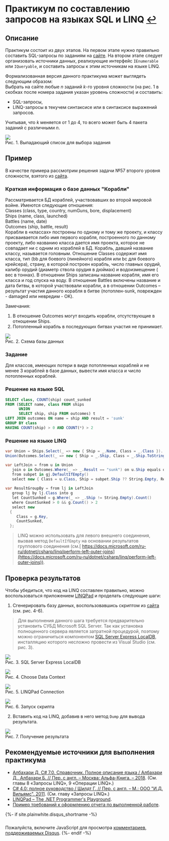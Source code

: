 # Практикум по составлению запросов на языках SQL и LINQ [↩︎](/sources)

## Описание

Практикум состоит из двух этапов. На первом этапе нужно правильно составить SQL-запросы по заданиям на [сайте](https://www.sql-ex.ru/learn_exercises.php). На втором этапе следует организовать источники данных, реализующие интерфейс `IEnumerable` или `IQueryable`, и составить запросы к этим источникам на языке LINQ.

Формализованная версия данного практикума может выглядеть следующим образом:  
Выбрать на сайте любые _n_ заданий _k_-го уровня сложности (на рис. 1 в скобках после номера задания указан уровень сложности) и составить:  
- SQL-запросы,
- LINQ-запросы в текучем синтаксисе или в синтаксисе выражений запросов. 

Учитывая, что _k_ меняется от 1 до 4, то всего может быть 4 пакета заданий с различными _n_.

![](\pastes\2021-12-04-21-51-33.png)  
Рис. 1. Выпадающий список для выбора задания

## Пример

В качестве примера рассмотрим решения задачи №57 второго уровня сложности, взятого из [сайта](https://www.sql-ex.ru/learn_exercises.php).

### Краткая информация о базе данных "Корабли"

Рассматривается БД кораблей, участвовавших во второй мировой войне. Имеются следующие отношения:  
Classes (class, type, country, numGuns, bore, displacement)  
Ships (name, class, launched)  
Battles (name, date)  
Outcomes (ship, battle, result)  
Корабли в «классах» построены по одному и тому же проекту, и классу присваивается либо имя первого корабля, построенного по данному проекту, либо названию класса дается имя проекта, которое не совпадает ни с одним из кораблей в БД. Корабль, давший название классу, называется головным.
Отношение Classes содержит имя класса, тип (bb для боевого (линейного) корабля или bc для боевого крейсера), страну, в которой построен корабль, число главных орудий, калибр орудий (диаметр ствола орудия в дюймах) и водоизмещение ( вес в тоннах). В отношении Ships записаны название корабля, имя его класса и год спуска на воду. В отношение Battles включены название и дата битвы, в которой участвовали корабли, а в отношении Outcomes – результат участия данного корабля в битве (потоплен-sunk, поврежден - damaged или невредим - OK).

Замечания:  
1) В отношение Outcomes могут входить корабли, отсутствующие в отношении Ships.  
2) Потопленный корабль в последующих битвах участия не принимает.

![](\pastes\2021-12-04-21-10-20.gif)  
Рис. 2. Схема базы данных

### Задание

Для классов, имеющих потери в виде потопленных кораблей и не менее 3 кораблей в базе данных, вывести имя класса и число потопленных кораблей.

### Решение на языке SQL

```sql
SELECT class, COUNT(ship) count_sunked
FROM (SELECT name, class FROM ships
      UNION
      SELECT ship, ship FROM outcomes) t
LEFT JOIN outcomes ON name = ship AND result = 'sunk'
GROUP BY class
HAVING COUNT(ship) > 0 AND COUNT(*) > 2
```

### Решение на языке LINQ

```csharp
var Union = Ships.Select(_ => new { Ship = _.Name, Class = _.Class }).
Union(Outcomes.Select(_ => new { Ship = _.Ship, Class = _.Ship.ToString() }));

var LeftJoin = from u in Union
   join o in Outcomes.Where(_ => _.Result == "sunk") on u.Ship equals o.Ship into gj
   from subpet in gj.DefaultIfEmpty()
   select new { Class = u.Class, Ship = subpet.Ship ?? String.Empty, Result = subpet.Result ?? String.Empty };
 
var ResultGroupBy = from lj in LeftJoin
   group lj by lj.Class into g
   let CountSunked = g.Where(_ => _.Ship != String.Empty).Count()
   where CountSunked > 0 && g.Count() > 2
   select new
  {
     Class = g.Key,
     CountSunked,
  };
```
> LINQ можно использовать для левого внешнего соединения, вызвав метод `DefaultIfEmpty` на основании результатов группового соединения (см.[ https://docs.microsoft.com/ru-ru/dotnet/csharp/linq/perform-left-outer-joins](https://docs.microsoft.com/ru-ru/dotnet/csharp/linq/perform-left-outer-joins)).

## Проверка результатов

Чтобы убедиться, что код на LINQ составлен правильно, можно воспользоваться приложением [LINQPad](https://www.linqpad.net) и проделать следующие шаги: 

1) Сгенерировать базу данных, воспользовавшись скриптом из [сайта](https://www.sql-ex.ru/db_script_download.php) (cм. рис. 4-6).
> Для выполнения данного шага требуется предварительно установить СУБД Microsoft SQL Server. Так как установка полноценного сервера является затратной процедурой, поэтому можно ограничиться компонентом [SQL Server Express LocalDB](https://docs.microsoft.com/ru-ru/sql/database-engine/configure-windows/sql-server-express-localdb/), инсталляцию которого несложно провести из Visual Studio (см. рис. 3).

![](\pastes\2021-12-05-17-52-21.png)  
Рис. 3. SQL Server Express LocalDB

![](\pastes\2021-12-04-21-10-25.png)  
Рис. 4. Choose Data Context

![](\pastes\2021-12-04-21-10-52.png)  
Рис. 5. LINQPad Connection

![](\pastes\2021-12-04-21-11-23.png)  
Рис. 6. Запуск скрипта

2) Вставить код на LINQ, добавив в него метод `Dump` для вывода результата.

![](\pastes\2021-12-04-21-11-51.png)  
Рис. 7. Получение результата

## Рекомендуемые источники для выполнения практикума

- [Албахари Д. C# 7.0. Справочник. Полное описание языка / Албахари Д., Албахари Б. // Пер. с англ. – Москва: Альфа-Книга. – 2018](https://csharpcooking.github.io/theory/AlbahariCSharp7.zip). (См. главы 8 «Запросы LINQ», 9 «Операции LINQ».)
- [C# 4.0: полное руководство / Шилдт Г. // Пер. с англ. – М.: ООО "И.Д. Вильямс". 2011](https://csharpcooking.github.io/theory/SchildtCSharp4.pdf). (См. главу «Запросы LINQ».)
- [LINQPad – The .NET Programmer's Playground](https://www.linqpad.net/).
- [Пример требований к оформлению отчета по выполненной работе](https://csharpcooking.github.io/data/LINQReportRequirements.zip). 

<html>
{%- if site.plainwhite.disqus_shortname -%}
<div id="disqus_thread" style="margin-top:25px"></div>
<script>
    var disqus_config = function () {
        this.page.url = '{{ page.url | absolute_url }}';
        this.page.identifier = '{{ page.url | absolute_url }}';
    };
    (function () {
        var d = document, s = d.createElement('script');
        s.src = 'https://{{ site.plainwhite.disqus_shortname }}.disqus.com/embed.js';
        s.setAttribute('data-timestamp', +new Date());
        (d.head || d.body).appendChild(s);
    })();
</script>
<noscript>Пожалуйста, включите JavaScript для просмотра <a href="https://disqus.com/?ref_noscript" rel="nofollow">комментариев, поддерживаемых Disqus</a>.</noscript>
{%- endif -%}
</html>